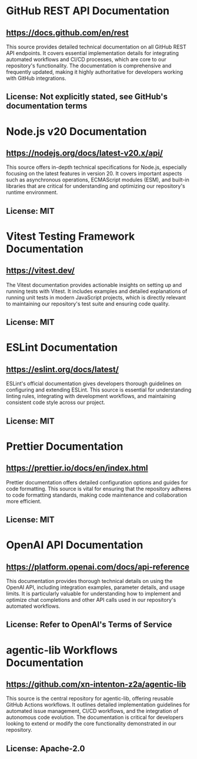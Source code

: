 # GitHub REST API Documentation
## https://docs.github.com/en/rest
This source provides detailed technical documentation on all GitHub REST API endpoints. It covers essential implementation details for integrating automated workflows and CI/CD processes, which are core to our repository's functionality. The documentation is comprehensive and frequently updated, making it highly authoritative for developers working with GitHub integrations.
## License: Not explicitly stated, see GitHub's documentation terms

# Node.js v20 Documentation
## https://nodejs.org/docs/latest-v20.x/api/
This source offers in-depth technical specifications for Node.js, especially focusing on the latest features in version 20. It covers important aspects such as asynchronous operations, ECMAScript modules (ESM), and built-in libraries that are critical for understanding and optimizing our repository's runtime environment.
## License: MIT

# Vitest Testing Framework Documentation
## https://vitest.dev/
The Vitest documentation provides actionable insights on setting up and running tests with Vitest. It includes examples and detailed explanations of running unit tests in modern JavaScript projects, which is directly relevant to maintaining our repository's test suite and ensuring code quality.
## License: MIT

# ESLint Documentation
## https://eslint.org/docs/latest/
ESLint's official documentation gives developers thorough guidelines on configuring and extending ESLint. This source is essential for understanding linting rules, integrating with development workflows, and maintaining consistent code style across our project.
## License: MIT

# Prettier Documentation
## https://prettier.io/docs/en/index.html
Prettier documentation offers detailed configuration options and guides for code formatting. This source is vital for ensuring that the repository adheres to code formatting standards, making code maintenance and collaboration more efficient.
## License: MIT

# OpenAI API Documentation
## https://platform.openai.com/docs/api-reference
This documentation provides thorough technical details on using the OpenAI API, including integration examples, parameter details, and usage limits. It is particularly valuable for understanding how to implement and optimize chat completions and other API calls used in our repository's automated workflows.
## License: Refer to OpenAI's Terms of Service

# agentic-lib Workflows Documentation
## https://github.com/xn-intenton-z2a/agentic-lib
This source is the central repository for agentic-lib, offering reusable GitHub Actions workflows. It outlines detailed implementation guidelines for automated issue management, CI/CD workflows, and the integration of autonomous code evolution. The documentation is critical for developers looking to extend or modify the core functionality demonstrated in our repository.
## License: Apache-2.0